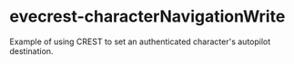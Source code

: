 # evecrest-characterNavigationWrite
Example of using CREST to set an authenticated character's autopilot destination.
